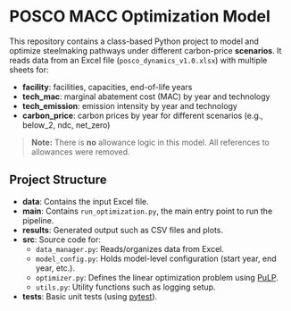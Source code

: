 # POSCO MACC Optimization Model

This repository contains a class-based Python project to model and optimize steelmaking pathways under different carbon-price **scenarios**. It reads data from an Excel file (`posco_dynamics_v1.0.xlsx`) with multiple sheets for:
- **facility**: facilities, capacities, end-of-life years 
- **tech_mac**: marginal abatement cost (MAC) by year and technology 
- **tech_emission**: emission intensity by year and technology 
- **carbon_price**: carbon prices by year for different scenarios (e.g., below_2, ndc, net_zero)

> **Note:** There is **no** allowance logic in this model. All references to allowances were removed.

## Project Structure

- **data**: Contains the input Excel file.
- **main**: Contains `run_optimization.py`, the main entry point to run the pipeline.
- **results**: Generated output such as CSV files and plots.
- **src**: Source code for:
  - `data_manager.py`: Reads/organizes data from Excel.
  - `model_config.py`: Holds model-level configuration (start year, end year, etc.).
  - `optimizer.py`: Defines the linear optimization problem using [PuLP](https://pypi.org/project/PuLP/).
  - `utils.py`: Utility functions such as logging setup.
- **tests**: Basic unit tests (using [pytest](https://pypi.org/project/pytest/)).

